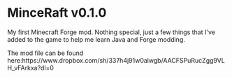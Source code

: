 <h1>MinceRaft v0.1.0</h1>

<p>My first Minecraft Forge mod. 
Nothing special, just a few things that I've added to the game to help me learn Java and Forge modding.
<br>
<p>The mod file can be found here:https://www.dropbox.com/sh/337h4j91w0alwgb/AACFSPuRucZgg9VLH_vFArkxa?dl=0
